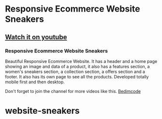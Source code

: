 # Responsive Ecommerce Website Sneakers
## [Watch it on youtube](https://youtu.be/-EM4uVJm9qo)
### Responsive Ecommerce Website Sneakers
Beautiful Responsive Ecommerce Website. It has a header and a home page showing an image and data of a product, it also has a features section, a women's sneakers section, a collection section, a offers section and a footer. It also has its own page to see all the products. Developed totally mobile first and then desktop.

Don't forget to join the channel for more videos like this.
[Bedimcode](https://www.youtube.com/c/Bedimcode)
# website-sneakers

